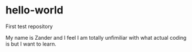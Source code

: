 # hello-world
First test repository


My name is Zander and I feel I am totally unfimiliar with what actual coding is but I want to learn.
